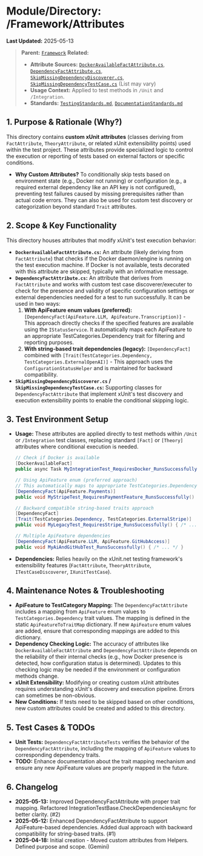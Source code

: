 # Module/Directory: /Framework/Attributes

**Last Updated:** 2025-05-13

> **Parent:** [`Framework`](../README.md)
> **Related:**
> * **Attribute Sources:** [`DockerAvailableFactAttribute.cs`](DockerAvailableFactAttribute.cs), [`DependencyFactAttribute.cs`](DependencyFactAttribute.cs), [`SkipMissingDependencyDiscoverer.cs`](SkipMissingDependencyDiscoverer.cs), [`SkipMissingDependencyTestCase.cs`](SkipMissingDependencyTestCase.cs) (List may vary)
> * **Usage Context:** Applied to test methods in `/Unit` and `/Integration`.
> * **Standards:** [`TestingStandards.md`](../../../Docs/Standards/TestingStandards.md), [`DocumentationStandards.md`](../../../Docs/Development/DocumentationStandards.md)

## 1. Purpose & Rationale (Why?)

This directory contains **custom xUnit attributes** (classes deriving from `FactAttribute`, `TheoryAttribute`, or related xUnit extensibility points) used within the test project. These attributes provide specialized logic to control the execution or reporting of tests based on external factors or specific conditions.

* **Why Custom Attributes?** To conditionally skip tests based on environment state (e.g., Docker not running) or configuration (e.g., a required external dependency like an API key is not configured), preventing test failures caused by missing prerequisites rather than actual code errors. They can also be used for custom test discovery or categorization beyond standard `Trait` attributes.

## 2. Scope & Key Functionality

This directory houses attributes that modify xUnit's test execution behavior:

* **`DockerAvailableFactAttribute.cs`:** An attribute (likely deriving from `FactAttribute`) that checks if the Docker daemon/engine is running on the test execution machine. If Docker is not available, tests decorated with this attribute are skipped, typically with an informative message.
* **`DependencyFactAttribute.cs`:** An attribute that derives from `FactAttribute` and works with custom test case discoverer/executer to check for the presence and validity of specific configuration settings or external dependencies needed for a test to run successfully. It can be used in two ways:
  1. **With ApiFeature enum values (preferred):** `[DependencyFact(ApiFeature.LLM, ApiFeature.Transcription)]` - This approach directly checks if the specified features are available using the `IStatusService`. It automatically maps each ApiFeature to an appropriate TestCategories.Dependency trait for filtering and reporting purposes.
  2. **With string-based trait dependencies (legacy):** `[DependencyFact]` combined with `[Trait(TestCategories.Dependency, TestCategories.ExternalOpenAI)]` - This approach uses the `ConfigurationStatusHelper` and is maintained for backward compatibility.
* **`SkipMissingDependencyDiscoverer.cs` / `SkipMissingDependencyTestCase.cs`:** Supporting classes for `DependencyFactAttribute` that implement xUnit's test discovery and execution extensibility points to enable the conditional skipping logic.

## 3. Test Environment Setup

* **Usage:** These attributes are applied directly to test methods within `/Unit` or `/Integration` test classes, replacing standard `[Fact]` or `[Theory]` attributes where conditional execution is needed.
    ```csharp
    // Check if Docker is available
    [DockerAvailableFact]
    public async Task MyIntegrationTest_RequiresDocker_RunsSuccessfully() { /* ... */ }

    // Using ApiFeature enum (preferred approach)
    // This automatically maps to appropriate TestCategories.Dependency traits
    [DependencyFact(ApiFeature.Payments)]
    public void MyStripeTest_RequiresPaymentFeature_RunsSuccessfully() { /* ... */ }

    // Backward compatible string-based traits approach
    [DependencyFact]
    [Trait(TestCategories.Dependency, TestCategories.ExternalStripe)]
    public void MyLegacyTest_RequiresStripe_RunsSuccessfully() { /* ... */ }

    // Multiple ApiFeature dependencies
    [DependencyFact(ApiFeature.LLM, ApiFeature.GitHubAccess)]
    public void MyAiAndGitHubTest_RunsSuccessfully() { /* ... */ }
    ```
* **Dependencies:** Relies heavily on the xUnit.net testing framework's extensibility features (`FactAttribute`, `TheoryAttribute`, `ITestCaseDiscoverer`, `IXunitTestCase`).

## 4. Maintenance Notes & Troubleshooting

* **ApiFeature to TestCategory Mapping:** The `DependencyFactAttribute` includes a mapping from `ApiFeature` enum values to `TestCategories.Dependency` trait values. The mapping is defined in the static `ApiFeatureToTraitMap` dictionary. If new `ApiFeature` enum values are added, ensure that corresponding mappings are added to this dictionary.
* **Dependency Checking Logic:** The accuracy of attributes like `DockerAvailableFactAttribute` and `DependencyFactAttribute` depends on the reliability of their internal checks (e.g., how Docker presence is detected, how configuration status is determined). Updates to this checking logic may be needed if the environment or configuration methods change.
* **xUnit Extensibility:** Modifying or creating custom xUnit attributes requires understanding xUnit's discovery and execution pipeline. Errors can sometimes be non-obvious.
* **New Conditions:** If tests need to be skipped based on other conditions, new custom attributes could be created and added to this directory.

## 5. Test Cases & TODOs

* **Unit Tests:** `DependencyFactAttributeTests` verifies the behavior of the `DependencyFactAttribute`, including the mapping of `ApiFeature` values to corresponding dependency traits.
* **TODO:** Enhance documentation about the trait mapping mechanism and ensure any new ApiFeature values are properly mapped in the future.

## 6. Changelog

* **2025-05-13:** Improved DependencyFactAttribute with proper trait mapping. Refactored IntegrationTestBase.CheckDependenciesAsync for better clarity. (#2)
* **2025-05-12:** Enhanced DependencyFactAttribute to support ApiFeature-based dependencies. Added dual approach with backward compatibility for string-based traits. (#1)
* **2025-04-18:** Initial creation - Moved custom attributes from Helpers. Defined purpose and scope. (Gemini)

